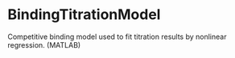 # BindingTitrationModel
Competitive binding model used to fit titration results by nonlinear regression. (MATLAB)
